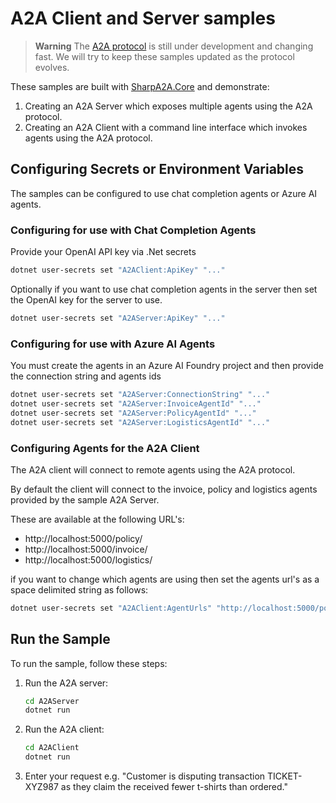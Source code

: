 # A2A Client and Server samples

> **Warning**
> The [A2A protocol](https://google.github.io/A2A/) is still under development and changing fast.
> We will try to keep these samples updated as the protocol evolves.

These samples are built with [SharpA2A.Core](https://www.nuget.org/packages/SharpA2A.Core) and demonstrate:

1. Creating an A2A Server which exposes multiple agents using the A2A protocol.
2. Creating an A2A Client with a command line interface which invokes agents using the A2A protocol.

## Configuring Secrets or Environment Variables

The samples can be configured to use chat completion agents or Azure AI agents.

### Configuring for use with Chat Completion Agents

Provide your OpenAI API key via .Net secrets

```bash
dotnet user-secrets set "A2AClient:ApiKey" "..."
```

Optionally if you want to use chat completion agents in the server then set the OpenAI key for the server to use.

```bash
dotnet user-secrets set "A2AServer:ApiKey" "..."
```

### Configuring for use with Azure AI Agents

You must create the agents in an Azure AI Foundry project and then provide the connection string and agents ids

```bash
dotnet user-secrets set "A2AServer:ConnectionString" "..."
dotnet user-secrets set "A2AServer:InvoiceAgentId" "..."
dotnet user-secrets set "A2AServer:PolicyAgentId" "..."
dotnet user-secrets set "A2AServer:LogisticsAgentId" "..."
```

### Configuring Agents for the A2A Client

The A2A client will connect to remote agents using the A2A protocol.

By default the client will connect to the invoice, policy and logistics agents provided by the sample A2A Server.

These are available at the following URL's:

- http://localhost:5000/policy/ 
- http://localhost:5000/invoice/ 
- http://localhost:5000/logistics/

if you want to change which agents are using then set the agents url's as a space delimited string as follows:

```bash
dotnet user-secrets set "A2AClient:AgentUrls" "http://localhost:5000/policy/ http://localhost:5000/invoice/ http://localhost:5000/logistics/"
```

## Run the Sample

To run the sample, follow these steps:

1. Run the A2A server:
    ```bash
    cd A2AServer
    dotnet run
    ```  
2. Run the A2A client:
    ```bash
    cd A2AClient
    dotnet run
    ```  
3. Enter your request e.g. "Customer is disputing transaction TICKET-XYZ987 as they claim the received fewer t-shirts than ordered."